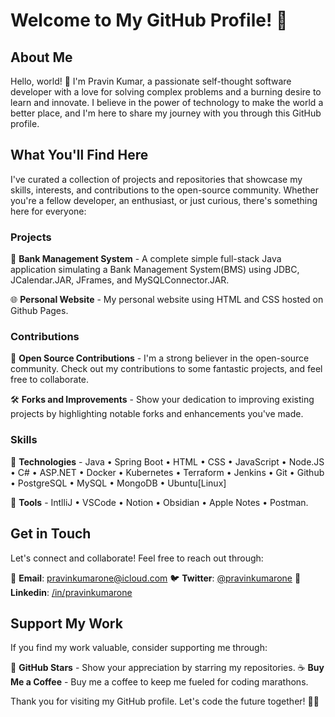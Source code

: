 # Welcome to My GitHub Profile! 🚀

## About Me
Hello, world! 👋 I'm Pravin Kumar, a passionate self-thought software developer with a love for solving complex problems and a burning desire to learn and innovate. I believe in the power of technology to make the world a better place, and I'm here to share my journey with you through this GitHub profile.

## What You'll Find Here
I've curated a collection of projects and repositories that showcase my skills, interests, and contributions to the open-source community. Whether you're a fellow developer, an enthusiast, or just curious, there's something here for everyone:

### Projects
🏦 **Bank Management System** - A complete simple full-stack Java application simulating a Bank Management System(BMS) using JDBC, JCalendar.JAR, JFrames, and MySQLConnector.JAR.

🌐 **Personal Website** - My personal website using HTML and CSS hosted on Github Pages.

### Contributions
🤝 **Open Source Contributions** - I'm a strong believer in the open-source community. Check out my contributions to some fantastic projects, and feel free to collaborate.

🛠️ **Forks and Improvements** - Show your dedication to improving existing projects by highlighting notable forks and enhancements you've made.

### Skills
💼 **Technologies** - Java • Spring Boot • HTML • CSS • JavaScript • Node.JS • C# • ASP.NET • Docker • Kubernetes • Terraform • Jenkins • Git • Github • PostgreSQL • MySQL • MongoDB • Ubuntu[Linux]

🧰 **Tools** - IntlliJ • VSCode • Notion • Obsidian • Apple Notes • Postman.

## Get in Touch
Let's connect and collaborate! Feel free to reach out through:

📧 **Email**: [pravinkumarone@icloud.com](mailto:pravinkumarone@icloud.com)
🐦 **Twitter**: [@pravinkumarone](https://twitter.com/pravinkumarone)
💼 **Linkedin**: [/in/pravinkumarone](https://www.linkedin.com/in/pravinkumarone/)

## Support My Work
If you find my work valuable, consider supporting me through:

💬 **GitHub Stars** - Show your appreciation by starring my repositories.
☕ **Buy Me a Coffee** - Buy me a coffee to keep me fueled for coding marathons.

Thank you for visiting my GitHub profile. Let's code the future together! 🌟🚀

<!--
**pravinkumarone/pravinkumarone** is a ✨ _special_ ✨ repository because its `README.md` (this file) appears on your GitHub profile.

Here are some ideas to get you started:

- 🔭 I’m currently working on ...
- 🌱 I’m currently learning ...
- 👯 I’m looking to collaborate on ...
- 🤔 I’m looking for help with ...
- 💬 Ask me about ...
- 📫 How to reach me: ...
- 😄 Pronouns: ...
- ⚡ Fun fact: ...
-->
